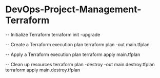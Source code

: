 # DevOps-Project-Management-Terraform

-- Initialize Terraform
terraform init -upgrade

-- Create a Terraform execution plan
terraform plan -out main.tfplan

-- Apply a Terraform execution plan
terraform apply main.tfplan

-- Clean up resources
terraform plan -destroy -out main.destroy.tfplan
terraform apply main.destroy.tfplan
